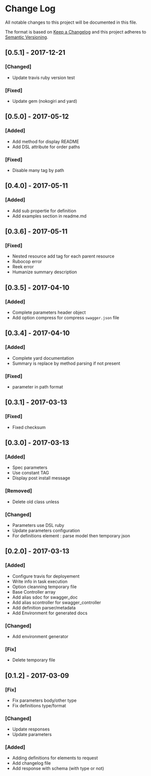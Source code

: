 # Change Log

All notable changes to this project will be documented in this file.

The format is based on [Keep a Changelog](http://keepachangelog.com/)
and this project adheres to [Semantic Versioning](http://semver.org/).

## [0.5.1] - 2017-12-21
### [Changed]
- Update travis ruby version test

### [Fixed]
- Update gem (nokogiri and yard)

## [0.5.0] - 2017-05-12
### [Added]
- Add method for display README
- Add DSL attribute for order paths

### [Fixed]
- Disable many tag by path

## [0.4.0] - 2017-05-11
### [Added]
- Add sub propertie for definition
- Add examples section in readme.md

## [0.3.6] - 2017-05-11
### [Fixed]
- Nested resource add tag for each parent resource
- Rubocop error
- Reek error
- Humanize summary description

## [0.3.5] - 2017-04-10
### [Added]
- Complete parameters header object
- Add option compress for compress `swagger.json` file

## [0.3.4] - 2017-04-10
### [Added]
- Complete yard documentation
- Summary is replace by method parsing if not present

### [Fixed]
- parameter in path format

## [0.3.1] - 2017-03-13
### [Fixed]
- Fixed checksum

## [0.3.0] - 2017-03-13
### [Added]
- Spec parameters
- Use constant TAG
- Display post install message

### [Removed]
- Delete old class unless

### [Changed]
- Parameters use DSL ruby
- Update parameters configuration
- For definitions element : parse model then temporary json

## [0.2.0] - 2017-03-13
### [Added]
- Configure travis for deployement
- Write info in task execution
- Option cleanning temporary file
- Base Controller array
- Add alias sdoc for swagger_doc
- Add alias scontroller for swagger_controller
- Add definition parser/metadata
- Add Environment for generated docs

### [Changed]
- Add environment generator

### [Fix]
- Delete temporary file

## [0.1.2] - 2017-03-09
### [Fix]
- Fix parameters body/other type
- Fix definitions type/format

### [Changed]
- Update responses
- Update parameters

### [Added]
- Adding definitions for elements to request
- Add changelog file
- Add response with schema (with type or not)
